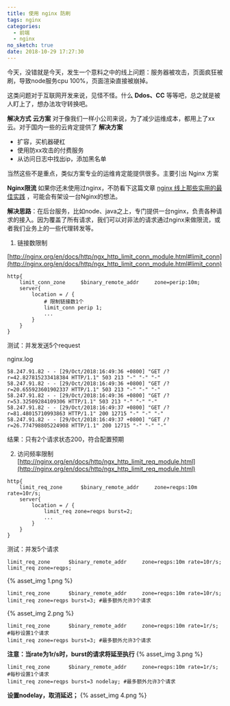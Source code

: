 ```yaml
---
title: 使用 nginx 防刷
tags: nginx
categories:
  - 前端
  - nginx
no_sketch: true
date: 2018-10-29 17:27:30
---
```



今天，没错就是今天，发生一个意料之中的线上问题：服务器被攻击，页面疯狂被刷，导致node服务cpu 100%，页面渲染直接被崩掉。

这类问题对于互联网开发来说，见怪不怪。什么 **Ddos、CC** 等等吧，总之就是被人盯上了，想办法攻守转换吧。

**解决方式**
**云方案**
对于像我们一样小公司来说，为了减少运维成本，都用上了xx云。对于国内一些的云肯定提供了 **解决方案**
- 扩容，买机器硬杠
- 使用防xx攻击的付费服务
- 从访问日志中找出ip，添加黑名单

当然这些不是重点，类似方案专业的运维肯定能提供很多。主要引出 Nginx 方案

**Nginx限流**
如果你还未使用过nginx，不防看下这篇文章 [nginx 线上那些实用的最佳实践](https://eminoda.github.io/2018/10/19/nginx-product-practice/) ，可能会有架设一台Nginx的想法。

**解决思路**：在后台服务，比如node、java之上，专门提供一台nginx，负责各种请求的接入。因为覆盖了所有请求，我们可以对非法的请求通过nginx来做限流，或者我们业务上的一些代理转发等。

1. 链接数限制

[http://nginx.org/en/docs/http/ngx_http_limit_conn_module.html#limit_conn](http://nginx.org/en/docs/http/ngx_http_limit_conn_module.html#limit_conn)
````
http{
    limit_conn_zone     $binary_remote_addr     zone=perip:10m;
    server{
        location = / {
            # 限制链接数1个
            limit_conn perip 1;
            ...
        }
    }
}
````

测试：并发发送5个request

nginx.log
````
58.247.91.82 - - [29/Oct/2018:16:49:36 +0800] "GET /?r=42.827815233418384 HTTP/1.1" 503 213 "-" "-" "-"
58.247.91.82 - - [29/Oct/2018:16:49:36 +0800] "GET /?r=20.655923601902337 HTTP/1.1" 503 213 "-" "-" "-"
58.247.91.82 - - [29/Oct/2018:16:49:36 +0800] "GET /?r=53.32509284109306 HTTP/1.1" 503 213 "-" "-" "-"
58.247.91.82 - - [29/Oct/2018:16:49:37 +0800] "GET /?r=81.48015710993863 HTTP/1.1" 200 12715 "-" "-" "-"
58.247.91.82 - - [29/Oct/2018:16:49:37 +0800] "GET /?r=26.774798805224908 HTTP/1.1" 200 12715 "-" "-" "-"
````
结果：只有2个请求状态200，符合配置预期

2. 访问频率限制
[http://nginx.org/en/docs/http/ngx_http_limit_req_module.html](http://nginx.org/en/docs/http/ngx_http_limit_req_module.html)
````
http{
    limit_req_zone      $binary_remote_addr     zone=reqps:10m rate=10r/s;
    server{
        location = / {
            limit_req zone=reqps burst=2;
            ...
        }
    }
}
````
测试：并发5个请求

````
limit_req_zone      $binary_remote_addr     zone=reqps:10m rate=10r/s;
limit_req zone=reqps; 
````
{% asset_img 1.png %}

````
limit_req_zone      $binary_remote_addr     zone=reqps:10m rate=10r/s;
limit_req zone=reqps burst=3; #最多额外允许3个请求
````
{% asset_img 2.png %}

````
limit_req_zone      $binary_remote_addr     zone=reqps:10m rate=1r/s; #每秒设置1个请求
limit_req zone=reqps burst=3; #最多额外允许3个请求
````
**注意：当rate为1r/s时，burst的请求将延至执行**
{% asset_img 3.png %}

````
limit_req_zone      $binary_remote_addr     zone=reqps:10m rate=1r/s; #每秒设置1个请求
limit_req zone=reqps burst=3 nodelay; #最多额外允许3个请求
````
**设置nodelay，取消延迟；**
{% asset_img 4.png %}